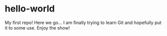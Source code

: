 # hello-world
My first repo!
Here we go...
I am finally trying to learn Git and hopefully put it to some use.
Enjoy the show!
